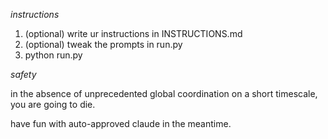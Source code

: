 

*instructions*

1. (optional) write ur instructions in INSTRUCTIONS.md
2. (optional) tweak the prompts in run.py
3. python run.py

*safety*

in the absence of unprecedented global coordination on a short timescale, you are going to die.

have fun with auto-approved claude in the meantime.





